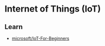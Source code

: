 # Internet of Things (IoT)

## Learn

* [microsoft/IoT-For-Beginners](https://github.com/microsoft/IoT-For-Beginners)
